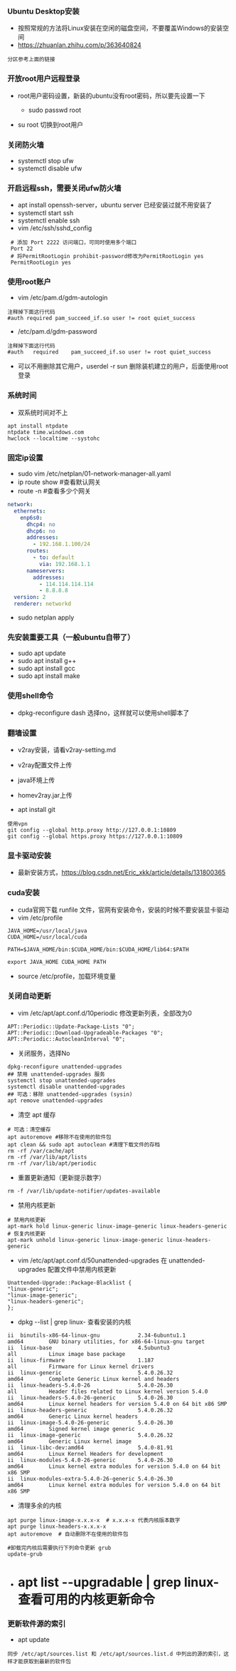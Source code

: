 ### Ubuntu Desktop安装

- 按照常规的方法将Linux安装在空闲的磁盘空间，不要覆盖Windows的安装空间
- https://zhuanlan.zhihu.com/p/363640824

```
分区参考上面的链接
```

### 开放root用户远程登录

- root用户密码设置，新装的ubuntu没有root密码，所以要先设置一下
    - sudo passwd root

- su root 切换到root用户

### 关闭防火墙

- systemctl stop ufw
- systemctl disable ufw

### 开启远程ssh，需要关闭ufw防火墙

- apt install openssh-server，ubuntu server 已经安装过就不用安装了
- systemctl start ssh
- systemctl enable ssh
- vim /etc/ssh/sshd_config

```
 # 添加 Port 2222 访问端口，可同时使用多个端口
 Port 22
 # 将PermitRootLogin prohibit-password修改为PermitRootLogin yes
 PermitRootLogin yes
```

### 使用root账户

- vim /etc/pam.d/gdm-autologin

```
注释掉下面这行代码
#auth required pam_succeed_if.so user != root quiet_success
```

- /etc/pam.d/gdm-password

```
注释掉下面这行代码
#auth	required	pam_succeed_if.so user != root quiet_success
```

- 可以不用删除其它用户，userdel -r sun 删除装机建立的用户，后面使用root登录

### 系统时间

- 双系统时间对不上

```
apt install ntpdate
ntpdate time.windows.com
hwclock --localtime --systohc
```

### 固定ip设置

- sudo vim /etc/netplan/01-network-manager-all.yaml
- ip route show #查看默认网关
- route -n #查看多少个网关

```yaml
network:
  ethernets:
    enp6s0:
      dhcp4: no
      dhcp6: no
      addresses:
        - 192.168.1.100/24
      routes:
        - to: default
          via: 192.168.1.1
      nameservers:
        addresses:
          - 114.114.114.114
          - 8.8.8.8
  version: 2
  renderer: networkd
```

- sudo netplan apply

### 先安装重要工具（一般ubuntu自带了）

- sudo apt update
- sudo apt install g++
- sudo apt install gcc
- sudo apt install make

### 使用shell命令

- dpkg-reconfigure dash 选择no，这样就可以使用shell脚本了

### 翻墙设置

- v2ray安装，请看v2ray-setting.md
- v2ray配置文件上传
- java环境上传
- homev2ray.jar上传

- apt install git

```
使用vpn
git config --global http.proxy http://127.0.0.1:10809
git config --global https.proxy https://127.0.0.1:10809
```

### 显卡驱动安装

- 最新安装方式，https://blog.csdn.net/Eric_xkk/article/details/131800365

### cuda安装

- cuda官网下载 runfile 文件，官网有安装命令，安装的时候不要安装显卡驱动
- vim /etc/profile

```
JAVA_HOME=/usr/local/java
CUDA_HOME=/usr/local/cuda

PATH=$JAVA_HOME/bin:$CUDA_HOME/bin:$CUDA_HOME/lib64:$PATH

export JAVA_HOME CUDA_HOME PATH
```

- source /etc/profile，加载环境变量

### 关闭自动更新

- vim /etc/apt/apt.conf.d/10periodic 修改更新列表，全部改为0

```
APT::Periodic::Update-Package-Lists "0";
APT::Periodic::Download-Upgradeable-Packages "0";
APT::Periodic::AutocleanInterval "0";
```

- 关闭服务，选择No

```
dpkg-reconfigure unattended-upgrades
## 禁用 unattended-upgrades 服务
systemctl stop unattended-upgrades
systemctl disable unattended-upgrades
## 可选：移除 unattended-upgrades (sysin)
apt remove unattended-upgrades
```

- 清空 apt 缓存

```
# 可选：清空缓存
apt autoremove #移除不在使用的软件包
apt clean && sudo apt autoclean #清理下载文件的存档
rm -rf /var/cache/apt
rm -rf /var/lib/apt/lists
rm -rf /var/lib/apt/periodic
```

- 重置更新通知（更新提示数字）

```
rm -f /var/lib/update-notifier/updates-available
```

- 禁用内核更新

```
# 禁用内核更新
apt-mark hold linux-generic linux-image-generic linux-headers-generic
# 恢复内核更新
apt-mark unhold linux-generic linux-image-generic linux-headers-generic
```

- vim /etc/apt/apt.conf.d/50unattended-upgrades 在 unattended-upgrades 配置文件中禁用内核更新

```
Unattended-Upgrade::Package-Blacklist {
"linux-generic";
"linux-image-generic";
"linux-headers-generic";
};
```

- dpkg --list | grep linux- 查看安装的内核

```
ii  binutils-x86-64-linux-gnu            2.34-6ubuntu1.1                   amd64        GNU binary utilities, for x86-64-linux-gnu target
ii  linux-base                           4.5ubuntu3                        all          Linux image base package
ii  linux-firmware                       1.187                             all          Firmware for Linux kernel drivers
ii  linux-generic                        5.4.0.26.32                       amd64        Complete Generic Linux kernel and headers
ii  linux-headers-5.4.0-26               5.4.0-26.30                       all          Header files related to Linux kernel version 5.4.0
ii  linux-headers-5.4.0-26-generic       5.4.0-26.30                       amd64        Linux kernel headers for version 5.4.0 on 64 bit x86 SMP
ii  linux-headers-generic                5.4.0.26.32                       amd64        Generic Linux kernel headers
ii  linux-image-5.4.0-26-generic         5.4.0-26.30                       amd64        Signed kernel image generic
ii  linux-image-generic                  5.4.0.26.32                       amd64        Generic Linux kernel image
ii  linux-libc-dev:amd64                 5.4.0-81.91                       amd64        Linux Kernel Headers for development
ii  linux-modules-5.4.0-26-generic       5.4.0-26.30                       amd64        Linux kernel extra modules for version 5.4.0 on 64 bit x86 SMP
ii  linux-modules-extra-5.4.0-26-generic 5.4.0-26.30                       amd64        Linux kernel extra modules for version 5.4.0 on 64 bit x86 SMP
```

- 清理多余的内核

```
apt purge linux-image-x.x.x-x  # x.x.x-x 代表内核版本数字
apt purge linux-headers-x.x.x-x
apt autoremove  # 自动删除不在使用的软件包

#卸载完内核后需要执行下列命令更新 grub
update-grub
```

- apt list --upgradable | grep linux- 查看可用的内核更新命令
  =======

### 更新软件源的索引

- apt update

```
同步 /etc/apt/sources.list 和 /etc/apt/sources.list.d 中列出的源的索引，这样才能获取到最新的软件包
```


